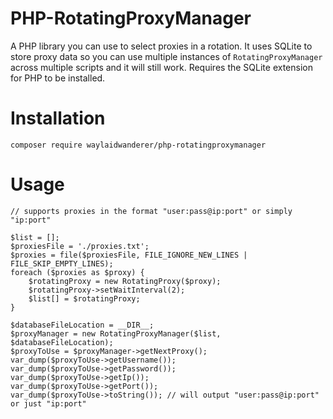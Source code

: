 # PHP-RotatingProxyManager
A PHP library you can use to select proxies in a rotation. It uses SQLite to store proxy data so you can use multiple instances of `RotatingProxyManager` across multiple scripts and it will still work. Requires the SQLite extension for PHP to be installed.

# Installation

`composer require waylaidwanderer/php-rotatingproxymanager`

# Usage

    // supports proxies in the format "user:pass@ip:port" or simply "ip:port"

    $list = [];
    $proxiesFile = './proxies.txt';
    $proxies = file($proxiesFile, FILE_IGNORE_NEW_LINES | FILE_SKIP_EMPTY_LINES);
    foreach ($proxies as $proxy) {
        $rotatingProxy = new RotatingProxy($proxy);
        $rotatingProxy->setWaitInterval(2);
        $list[] = $rotatingProxy;
    }
    
    $databaseFileLocation = __DIR__;
    $proxyManager = new RotatingProxyManager($list, $databaseFileLocation);
    $proxyToUse = $proxyManager->getNextProxy();
    var_dump($proxyToUse->getUsername());
    var_dump($proxyToUse->getPassword());
    var_dump($proxyToUse->getIp());
    var_dump($proxyToUse->getPort());
    var_dump($proxyToUse->toString()); // will output "user:pass@ip:port" or just "ip:port"

